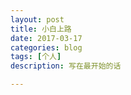 ```yaml
---
layout: post
title: 小白上路
date: 2017-03-17
categories: blog
tags: [个人]
description: 写在最开始的话

---
```



